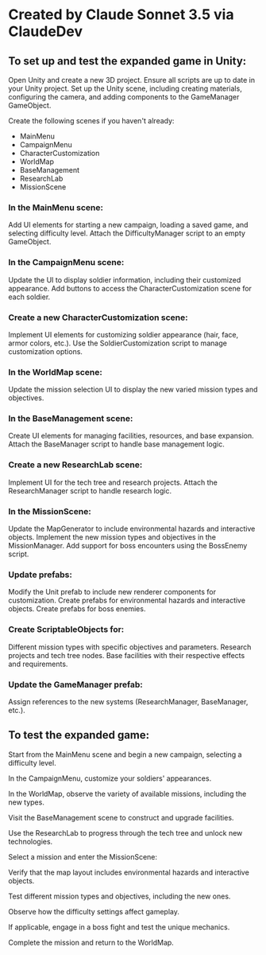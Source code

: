 # Created by Claude Sonnet 3.5 via ClaudeDev

## To set up and test the expanded game in Unity:

Open Unity and create a new 3D project.
Ensure all scripts are up to date in your Unity project.
Set up the Unity scene, including creating materials, configuring the camera, and adding components to the GameManager GameObject.

Create the following scenes if you haven't already:
- MainMenu
- CampaignMenu
- CharacterCustomization
- WorldMap
- BaseManagement
- ResearchLab
- MissionScene

### In the MainMenu scene:
Add UI elements for starting a new campaign, loading a saved game, and selecting difficulty level.
Attach the DifficultyManager script to an empty GameObject.

### In the CampaignMenu scene:
Update the UI to display soldier information, including their customized appearance.
Add buttons to access the CharacterCustomization scene for each soldier.

### Create a new CharacterCustomization scene:
Implement UI elements for customizing soldier appearance (hair, face, armor colors, etc.).
Use the SoldierCustomization script to manage customization options.

### In the WorldMap scene:
Update the mission selection UI to display the new varied mission types and objectives.

### In the BaseManagement scene:
Create UI elements for managing facilities, resources, and base expansion.
Attach the BaseManager script to handle base management logic.

### Create a new ResearchLab scene:
Implement UI for the tech tree and research projects.
Attach the ResearchManager script to handle research logic.

### In the MissionScene:
Update the MapGenerator to include environmental hazards and interactive objects.
Implement the new mission types and objectives in the MissionManager.
Add support for boss encounters using the BossEnemy script.

### Update prefabs:
Modify the Unit prefab to include new renderer components for customization.
Create prefabs for environmental hazards and interactive objects.
Create prefabs for boss enemies.

### Create ScriptableObjects for:
Different mission types with specific objectives and parameters.
Research projects and tech tree nodes.
Base facilities with their respective effects and requirements.

### Update the GameManager prefab:
Assign references to the new systems (ResearchManager, BaseManager, etc.).

## To test the expanded game:

Start from the MainMenu scene and begin a new campaign, selecting a difficulty level.

In the CampaignMenu, customize your soldiers' appearances.

In the WorldMap, observe the variety of available missions, including the new types.

Visit the BaseManagement scene to construct and upgrade facilities.

Use the ResearchLab to progress through the tech tree and unlock new technologies.

Select a mission and enter the MissionScene:

Verify that the map layout includes environmental hazards and interactive objects.

Test different mission types and objectives, including the new ones.

Observe how the difficulty settings affect gameplay.

If applicable, engage in a boss fight and test the unique mechanics.

Complete the mission and return to the WorldMap.
